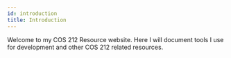 ```yaml
---
id: introduction
title: Introduction
---
```


Welcome to my COS 212 Resource website.
Here I will document tools I use for development and other COS 212 related resources.